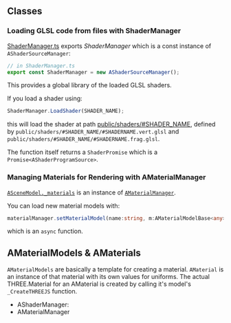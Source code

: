 

## Classes

### Loading GLSL code from files with ShaderManager
[ShaderManager.ts](./ShaderManager.ts) exports *ShaderManager* which is a const instance of `AShaderSourceManager`:
```typescript
// in ShaderManager.ts
export const ShaderManager = new AShaderSourceManager();
```
This provides a global library of the loaded GLSL shaders. 

If you load a shader using:
```typescript
ShaderManager.LoadShader(SHADER_NAME);
```
this will load the shader at path [public/shaders/#SHADER_NAME](../../../../public/shaders/README.md), defined by `public/shaders/#SHADER_NAME/#SHADERNAME.vert.glsl` and `public/shaders/#SHADER_NAME/#SHADERNAME.frag.glsl`.

The function itself returns a `ShaderPromise` which is a `Promise<AShaderProgramSource>`.


### Managing Materials for Rendering with AMaterialManager
[`ASceneModel._materials`](../../scene/ASceneModel.ts) is an instance of [`AMaterialManager`](./AMaterialManager.ts).

You can load new material models with:
```typescript
materialManager.setMaterialModel(name:string, m:AMaterialModelBase<any>)
```
which is an `async` function.



## AMaterialModels \& AMaterials
`AMaterialModels` are basically a template for creating a material.
`AMaterial` is an instance of that material with its own values for uniforms.
The actual THREE.Material for an AMaterial is created by calling it's model's `_CreateTHREEJS` function.


- AShaderManager: 
- AMaterialManager
